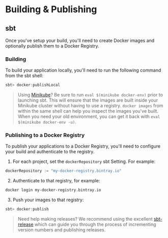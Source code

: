 # Building & Publishing

## sbt

Once you've setup your build, you'll need to create Docker images and optionally publish them to a Docker Registry.

### Building

To build your application locally, you'll need to run the following command from the sbt shell:

```scala
sbt> docker:publishLocal
```

> Using [Minikube](https://kubernetes.io/docs/getting-started-guides/minikube/)? Be sure to run `eval $(minikube docker-env)` prior to launching sbt. This will ensure that the images are built inside your Minikube cluster without having to use a registry. `docker images` from within the same shell can help you inspect the images you've built. When you need your old environment, you can get it back with `eval $(minikube docker-env -u)`.

### Publishing to a Docker Registry

To publish your applications to a Docker Registry, you'll need to configure your build and authenticate to the registry.

1. For each project, set the `dockerRepository` sbt Setting. For example:
```scala
dockerRepository := "my-docker-registry.bintray.io"
```
2. Authenticate to that registry, for example:
```bash
docker login my-docker-registry.bintray.io
```
3. Push your images to that registry:
```scala
sbt> docker:publish
```

> Need help making releases? We recommend using the excellent [sbt-release](https://github.com/sbt/sbt-release) which can guide you through the process of incrementing version numbers and publishing releases.
